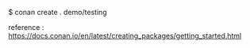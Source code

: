 $ conan create . demo/testing

reference : https://docs.conan.io/en/latest/creating_packages/getting_started.html
